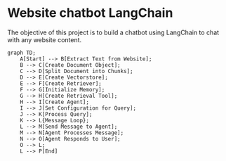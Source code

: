 # Website chatbot LangChain

The objective of this project is to build a chatbot using LangChain to chat with any website content.



```mermaid
graph TD;
    A[Start] --> B[Extract Text from Website];
    B --> C[Create Document Object];
    C --> D[Split Document into Chunks];
    D --> E[Create Vectorstore];
    E --> F[Create Retriever];
    F --> G[Initialize Memory];
    G --> H[Create Retrieval Tool];
    H --> I[Create Agent];
    I --> J[Set Configuration for Query];
    J --> K[Process Query];
    K --> L{Message Loop};
    L --> M[Send Message to Agent];
    M --> N[Agent Processes Message];
    N --> O[Agent Responds to User];
    O --> L;
    L --> P[End]
```
